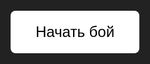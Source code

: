 <!DOCTYPE html>
<html lang="ru">
<head>
  <meta charset="UTF-8" />
  <title>Шахед-симулятор</title>
  <style>
    html, body {
      margin: 0; padding: 0; overflow: hidden;
      background-color: #222;
      height: 100%;
      font-family: Arial, sans-serif;
      color: #fff;
    }
    #battlefield {
      position: fixed;
      top: 0; left: 0;
      width: 100vw; height: 100vh;
      background: linear-gradient(to right, blue 50%, red 50%);
      cursor: default;
      padding-bottom: 100px; /* место для меню и иконок сверху */
      box-sizing: border-box;
    }
    .city {
      position: absolute;
      width: 30px; height: 30px;
      background-color: yellow;
      border: 2px solid #333;
      border-radius: 4px;
    }
    .drone {
      position: absolute;
      width: 60px; height: 60px;
      background-size: contain;
      background-repeat: no-repeat;
      background-position: center;
      pointer-events: none;
    }
    .explosion {
      position: absolute;
      width: 60px; height: 60px;
      background: orange;
      border-radius: 50%;
      opacity: 0.8;
      animation: explode 0.5s ease-out;
      pointer-events: none;
    }
    @keyframes explode {
      0% { transform: scale(0.5); opacity: 1; }
      100% { transform: scale(2); opacity: 0; }
    }
    #startBtn {
      position: absolute;
      top: 50%; left: 50%;
      transform: translate(-50%, -50%);
      padding: 20px 40px;
      font-size: 24px;
      background-color: #fff;
      border: none;
      cursor: pointer;
      z-index: 10;
      color: #000;
      border-radius: 8px;
    }

    /* Блок с иконками сверху */
    #weaponIcons {
      position: fixed;
      top: 10px;
      left: 50%;
      transform: translateX(-50%);
      display: flex;
      gap: 60px;
      z-index: 30;
      user-select: none;
      align-items: center;
    }
    #weaponIcons .icon-wrapper {
      text-align: center;
      color: #ddd;
      font-weight: bold;
      font-size: 14px;
      font-family: Arial, sans-serif;
    }
    #weaponIcons img {
      width: 50px;
      height: 50px;
      object-fit: contain;
      margin-bottom: 4px;
      filter: drop-shadow(0 0 2px black);
    }

    /* Меню выбора оружия снизу */
    #weaponPanel {
      position: fixed;
      bottom: 20px;
      left: 50%;
      transform: translateX(-50%);
      background-color: #111;
      border: 2px solid #444;
      border-radius: 12px;
      padding: 10px 20px;
      display: flex;
      align-items: center;
      gap: 40px;
      box-sizing: border-box;
      z-index: 20;
      user-select: none;
      width: auto;
      justify-content: center;
    }
    .weapon-btn {
      background-color: #333;
      border: 2px solid #555;
      padding: 6px 10px 30px 10px;
      border-radius: 8px;
      cursor: pointer;
      transition: background-color 0.3s, border-color 0.3s;
      width: 80px;
      height: 80px;
      display: flex;
      flex-direction: column;
      align-items: center;
      justify-content: flex-start;
      position: relative;
      color: white;
      font-weight: bold;
      font-size: 14px;
      text-align: center;
      user-select: none;
    }
    .weapon-btn.selected {
      background-color: orange;
      border-color: yellow;
      color: black;
    }
    .weapon-btn img {
      max-width: 60px;
      max-height: 60px;
      pointer-events: none;
      user-select: none;
      margin-bottom: 4px;
      flex-shrink: 0;
      object-fit: contain;
    }
    .weapon-btn .cooldown {
      position: absolute;
      top: 0; left: 0;
      width: 100%; height: 100%;
      background: rgba(0,0,0,0.6);
      border-radius: 8px;
      display: flex;
      justify-content: center;
      align-items: center;
      font-size: 20px;
      font-weight: bold;
      color: yellow;
      user-select: none;
    }
  </style>
</head>
<body>
  <button id="startBtn">Начать бой</button>
  <div id="battlefield" style="display:none;"></div>

  <!-- Иконки сверху -->
  <div id="weaponIcons" style="display:none;">
    <div class="icon-wrapper">
      <img src="https://upload.wikimedia.org/wikipedia/commons/thumb/8/87/Missile_icon_right.svg/120px-Missile_icon_right.svg.png" alt="Шахед" />
      <div>Шахед</div>
    </div>
    <div class="icon-wrapper">
      <img src="https://cdn-icons-png.flaticon.com/512/622/622669.png" alt="Ракета" />
      <div>Ракета</div>
    </div>
  </div>

  <!-- Меню выбора -->
  <div id="weaponPanel" style="display:none;">
    <div class="weapon-btn selected" data-weapon="shahed" title="Шахед">
      <img src="https://upload.wikimedia.org/wikipedia/commons/thumb/8/87/Missile_icon_right.svg/120px-Missile_icon_right.svg.png" alt="Шахед" />
      Шахед
    </div>
    <div class="weapon-btn" data-weapon="rocket" title="Ракета">
      <img src="https://cdn-icons-png.flaticon.com/512/622/622669.png" alt="Ракета" />
      Ракета
    </div>
  </div>

  <script>
    const battlefield = document.getElementById('battlefield');
    const startBtn = document.getElementById('startBtn');
    const weaponPanel = document.getElementById('weaponPanel');
    const weaponIcons = document.getElementById('weaponIcons');
    const weaponButtons = document.querySelectorAll('.weapon-btn');

    let selectedWeapon = 'shahed';
    let canShoot = true;

    weaponButtons.forEach(btn => {
      btn.addEventListener('click', () => {
        if (!canShoot) return;
        weaponButtons.forEach(b => b.classList.remove('selected'));
        btn.classList.add('selected');
        selectedWeapon = btn.dataset.weapon;
      });
    });

    startBtn.onclick = () => {
      startBtn.style.display = 'none';
      battlefield.style.display = 'block';
      weaponPanel.style.display = 'flex';
      weaponIcons.style.display = 'flex';
      spawnCities();
    };

    function spawnCities() {
      for (let i = 0; i < 10; i++) {
        const city = document.createElement('div');
        city.className = 'city';
        const x = Math.random() * (window.innerWidth - 30);
        const y = Math.random() * (window.innerHeight - 30 - 100);
        city.style.left = x + 'px';
        city.style.top = y + 'px';
        battlefield.appendChild(city);
      }
    }

    function setCooldown(btn, seconds) {
      canShoot = false;
      const cdElem = document.createElement('div');
      cdElem.className = 'cooldown';
      cdElem.textContent = seconds;
      btn.appendChild(cdElem);

      let timeLeft = seconds;
      const interval = setInterval(() => {
        timeLeft--;
        if (timeLeft > 0) {
          cdElem.textContent = timeLeft;
        } else {
          clearInterval(interval);
          btn.removeChild(cdElem);
          canShoot = true;
        }
      }, 1000);
    }

    battlefield.onclick = (e) => {
      if (e.clientY > window.innerHeight - 60) return; // не запускать с меню
      if (!canShoot) return;

      const btn = document.querySelector('.weapon-btn.selected');

      // Старт с центра синей части (1/4 ширины, по центру высоты)
      const startX = window.innerWidth / 4;
      const startY = window.innerHeight / 2;

      const targetX = e.clientX;
      const targetY = e.clientY;

      const duration = 2000;
      const deltaX = targetX - startX;
      const deltaY = targetY - startY;

      const drone = document.createElement('div');
      drone.className = 'drone';

      if (selectedWeapon === 'shahed') {
        drone.style.backgroundImage = `url("https://upload.wikimedia.org/wikipedia/commons/thumb/8/87/Missile_icon_right.svg/120px-Missile_icon_right.svg.png")`;
      } else if (selectedWeapon === 'rocket') {
        drone.style.backgroundImage = `url("https://cdn-icons-png.flaticon.com/512/622/622669.png")`;
      }

      drone.style.left = (startX - 30) + 'px';
      drone.style.top = (startY - 30) + 'px';

      battlefield.appendChild(drone);

      const startTime = performance.now();

      function animate(time) {
        const elapsed = time - startTime;
        const progress = Math.min(elapsed / duration, 1);
        const currentX = startX + deltaX * progress;
        const currentY = startY + deltaY * progress;
        drone.style.left = (currentX - 30) + 'px';
        drone.style.top = (currentY - 30) + 'px';

        if (progress < 1) {
          requestAnimationFrame(animate);
        } else {
          battlefield.removeChild(drone);
          const explosion = document.createElement('div');
          explosion.className = 'explosion';
          explosion.style.left = (targetX - 30) + 'px';
          explosion.style.top = (targetY - 30) + 'px';
          battlefield.appendChild(explosion);
          setTimeout(() => battlefield.removeChild(explosion), 500);
        }
      }

      requestAnimationFrame(animate);

      setCooldown(btn, 3);
    };
  </script>
</body>
</html>
